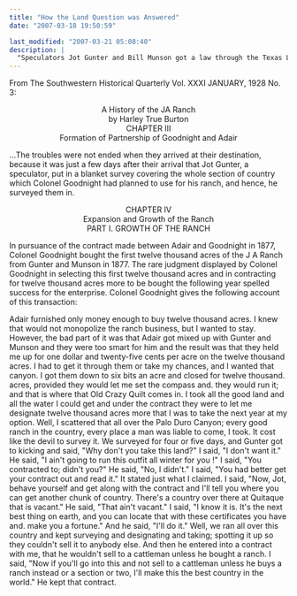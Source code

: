 ```yaml
---
title: "How the Land Question was Answered"
date: "2007-03-18 19:50:59"

last_modified: "2007-03-21 05:08:40"
description: |
  "Speculators Jot Gunter and Bill Munson got a law through the Texas Legislature authorizing a man to file on _a whole county_ for one dollar and a half; and, at the end of the year he could renew it. To get the JA, Adair and Goodnight _had_ to go through Gunter and Munson. Here's Goodnight's blow by blow..."
---
```


From The  Southwestern Historical Quarterly
Vol. XXXI JANUARY, 1928 No. 3:


<center>A History of the JA Ranch</center>
<center>by Harley True Burton</center>
<center>CHAPTER III</center>
<center>Formation of Partnership of Goodnight and Adair</center>

...The troubles were not ended when they arrived at their destination, because it was just a few days after their arrival that Jot Gunter, a speculator, put in a blanket survey covering the whole section of country which Colonel Goodnight had planned to use for his ranch, and hence, he surveyed them in.

<center>CHAPTER IV  </center>
<center>Expansion and Growth of the Ranch</center>

<center>PART I.  GROWTH OF THE RANCH</center>

In pursuance of the contract made between Adair and Goodnight in 1877, Colonel Goodnight bought the first twelve thousand acres of the J A Ranch from Gunter and Munson in 1877. The rare judgment displayed by Colonel Goodnight in selecting this first twelve thousand acres and in contracting for twelve thousand acres more to be bought the following year spelled success for the enterprise. Colonel Goodnight gives the following account of this transaction:

Adair furnished only money enough to buy twelve thousand acres. I knew that would not monopolize the ranch business, but I wanted to stay. However, the bad part of it was that Adair got mixed up with Gunter and Munson and they were too smart for him and the result was that they held me up for one dollar and twenty-five cents per acre on the twelve thousand acres. I had to get it through them or take my chances, and I wanted that canyon. I got them down to six bits an acre and closed for twelve thousand. acres, provided they would let me set the compass and. they would run it; and that is where that Old Crazy Quilt comes in. I took all the good land and all the water I could get and under the contract they were to let me designate twelve thousand acres more that I was to take the next year at my option. Well, I scattered that all over the Palo Duro Canyon; every good ranch in the country, every place a man was liable to come, I took. It cost like the devil to survey it. We surveyed for four or five days, and Gunter got to kicking and said, "Why don't you take this land?" I said, "I don't want it." He said, "I ain't going to run this outfit all winter for you !" I said, "You contracted to; didn't you?" He said, "No, I didn't." I said, "You had better get your contract out and read it." It stated just what I claimed. I said, "Now, Jot, behave yourself and get along with the contract and I'll tell you where you can get another chunk of country. There's a country over there at Quitaque that is vacant." He said, "That ain't vacant." I said, "I know it is. It's the next best thing on earth, and you can locate that with these certificates you have and. make you a fortune." And he said, "I'll do it." Well, we ran all over this country and kept surveying and designating and taking; spotting it up so they couldn't sell it to anybody else. And then he entered into a contract with me, that he wouldn't sell to a cattleman unless he bought a ranch. I said, "Now if you'll go into this and not sell to a cattleman unless he buys a ranch instead or a section or two, I'll make this the best country in the world." He kept that contract.
